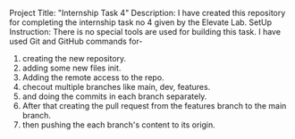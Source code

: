Project Title: "Internship Task 4"
Description: I have created this repository for completing the internship task no 4 given by the Elevate Lab.
SetUp Instruction: There is no special tools are used for building this task. I have used Git and GitHub commands for-
   1. creating the new repository.
   2. adding some new files init.
   3. Adding the remote access to the repo.
   4. checout multiple branches like main, dev, features.
   5. and doing the commits in each branch separately.
   6. After that creating the pull request from the features branch to the main branch.
   7. then pushing the each branch's content to its origin.
